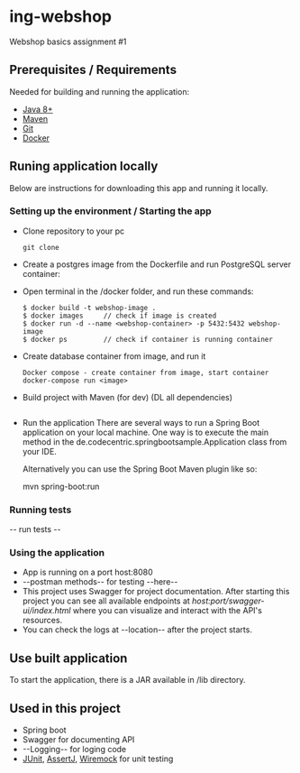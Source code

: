 # ing-webshop
Webshop basics assignment #1

## Prerequisites / Requirements
Needed for building and running the application:
* [Java 8+](https://www.oracle.com/java/technologies/javase/javase-jdk8-downloads.html)
* [Maven](https://maven.apache.org/)
* [Git](https://git-scm.com/)
* [Docker](https://docs.docker.com/)


## Runing application locally
Below are instructions for downloading this app and running it locally.

### Setting up the environment / Starting the app
* Clone repository to your pc
    ```
    git clone
    ```
* Create a postgres image from the Dockerfile and run PostgreSQL server container:
* Open terminal in the /docker folder, and run these commands:
    ``` 
    $ docker build -t webshop-image .
    $ docker images     // check if image is created
    $ docker run -d --name <webshop-container> -p 5432:5432 webshop-image
    $ docker ps         // check if container is running container
  ```
 * Create database container from image, and run it
    ``` 
    Docker compose - create container from image, start container
    docker-compose run <image>
    ```
*  Build project with Maven (for dev) (DL all dependencies)
   ```
   
   ```
* Run the application
    There are several ways to run a Spring Boot application on your local machine. One way is to execute the main method in the de.codecentric.springbootsample.Application class from your IDE.
    
    Alternatively you can use the Spring Boot Maven plugin like so:
    
    mvn spring-boot:run

### Running tests
-- run tests --

### Using the application

* App is running on a port host:8080
* --postman methods-- for testing --here--
* This project uses Swagger for project documentation. After starting this project you can see all available endpoints at _host:port/swagger-ui/index.html_ where you can visualize and interact with the API's resources.
* You can check the logs at --location-- after the project starts.

## Use built application
To start the application, there is a JAR available in /lib directory.


## Used in this project
* Spring boot
* Swagger for documenting API
* --Logging-- for loging code
* [JUnit](https://junit.org/junit5/), [AssertJ](https://assertj.github.io/doc/), [Wiremock](http://wiremock.org/) for unit testing